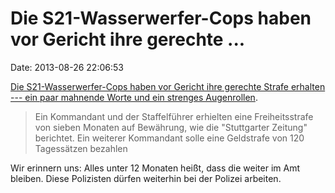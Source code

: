 Die S21-Wasserwerfer-Cops haben vor Gericht ihre gerechte \...
==============================================================

Date: 2013-08-26 22:06:53

[Die S21-Wasserwerfer-Cops haben vor Gericht ihre gerechte Strafe
erhalten --- ein paar mahnende Worte und ein strenges
Augenrollen](http://ml.spiegel.de/article.do?id=918743).

> Ein Kommandant und der Staffelführer erhielten eine Freiheitsstrafe
> von sieben Monaten auf Bewährung, wie die \"Stuttgarter Zeitung\"
> berichtet. Ein weiterer Kommandant solle eine Geldstrafe von 120
> Tagessätzen bezahlen

Wir erinnern uns: Alles unter 12 Monaten heißt, dass die weiter im Amt
bleiben. Diese Polizisten dürfen weiterhin bei der Polizei arbeiten.
